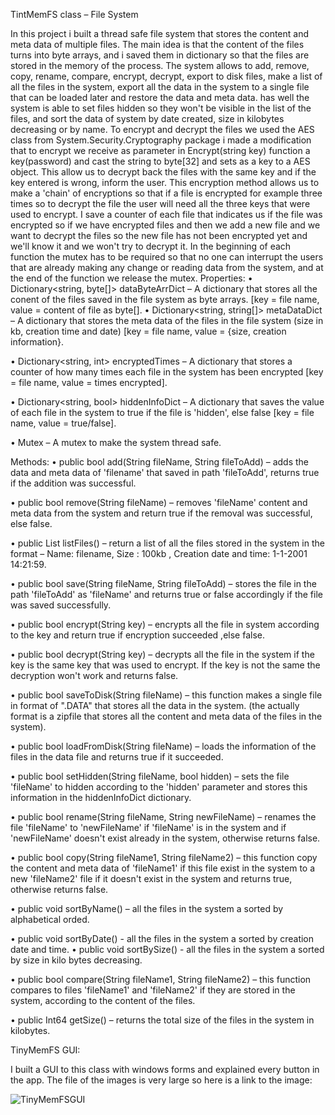 TintMemFS class – File System

In this project i built a thread safe file system that stores the content and meta data of multiple files. The main idea is that the content of the files turns into byte arrays, and i saved them in dictionary so that the files are stored in the memory of the process. The system allows to add, remove, copy, rename, compare, encrypt, decrypt, export to disk files, make a list of all the files in the system, export all the data in the system to a single file that can be loaded later and restore the data and meta data. has well the system is able to set files hidden so they won't be visible in the list of the files, and sort the data of system by date created, size in kilobytes decreasing or by name. To encrypt and decrypt the files we used the AES class from System.Security.Cryptography package i made a modification that to encrypt we receive as parameter in Encrypt(string key) function a key(password) and cast the string to byte[32] and sets as a key to a AES object. This allow us to decrypt back the files with the same key and if the key entered is wrong, inform the user. This encryption method allows us to make a 'chain' of encryptions so that if a file is encrypted for example three times so to decrypt the file the user will need all the three keys that were used to encrypt. I save a counter of each file that indicates us if the file was encrypted so if we have encrypted files and then we add a new file and we want to decrypt the files so the new file has not been encrypted yet and we'll know it and we won't try to decrypt it. In the beginning of each function the mutex has to be required so that no one can interrupt the users that are already making any change or reading data from the system, and at the end of the function we release the mutex.
Properties:
•	Dictionary<string, byte[]> dataByteArrDict – A dictionary that stores all the conent of the files saved in the file system as byte arrays. [key = file name, value = content of file as byte[].
•	Dictionary<string, string[]> metaDataDict – A dictionary that stores the meta data of the files in the file system (size in kb, creation time and date) [key = file name, value = {size, creation information}.

•	Dictionary<string, int> encryptedTimes – A dictionary that stores a counter of how many times each file in the system has been encrypted [key = file name, value = times encrypted].
 
•	Dictionary<string, bool> hiddenInfoDict – A dictionary that saves the value of each file in the system to true if the file is 'hidden', else false [key = file name, value = true/false].

•	Mutex – A mutex to make the system thread safe.


Methods:
•	public bool add(String fileName, String fileToAdd) – adds the data and meta data of 'filename' that saved in path 'fileToAdd', returns true if the addition was successful.

•	public bool remove(String fileName) – removes 'fileName' content and meta data from the system and return true if the removal was successful, else false.

•	public List<String> listFiles() – return a list of all the files stored in the system in the format – Name: filename, Size : 100kb , Creation date and time: 1-1-2001 14:21:59.

•	public bool save(String fileName, String fileToAdd) – stores the file in the path 'fileToAdd' as 'fileName' and returns true or false accordingly if the file was saved successfully.

•	public bool encrypt(String key) – encrypts all the file in system according to the key and return true if encryption succeeded ,else false.

•	public bool decrypt(String key) – decrypts all the file in the system if the key is the same key that was used to encrypt. If the key is not the same the decryption won't work and returns false.

•	public bool saveToDisk(String fileName) – this function makes a single file in format of ".DATA" that stores all the data in the system. (the actually format is a zipfile that stores all the content and meta data of the files in the system).

•	public bool loadFromDisk(String fileName) – loads the information of the files in the data file and returns true if it succeeded.

•	public bool setHidden(String fileName, bool hidden) – sets the file 'fileName' to hidden according to the 'hidden' parameter and stores this information in the hiddenInfoDict dictionary.

•	public bool rename(String fileName, String newFileName) – renames the file 'fileName' to 'newFileName' if 'fileName' is in the system and if 'newFileName' doesn't exist already in the system, otherwise returns false.

•	public bool copy(String fileName1, String fileName2) – this function copy the content and meta data of 'fileName1' if this file exist in the system to a new 'fileName2' file if it doesn't exist in the system and returns true, otherwise returns false.

•	public void sortByName() – all the files in the system a sorted by alphabetical orded. 

•	public void sortByDate() - all the files in the system a sorted by creation date and time. 
•	public void sortBySize() - all the files in the system a sorted by size in kilo bytes decreasing. 

•	public bool compare(String fileName1, String fileName2) – this function compares to files 'fileName1' and 'fileName2' if they are stored in the system, according to the content of the files.

•	public Int64 getSize() – returns the total size of the files in the system in kilobytes.

TinyMemFS GUI: 

I built a GUI to this class with windows forms and explained every button in the app. The 
file of the images is very large so here is a link to the image: 

![TinyMemFSGUI](https://user-images.githubusercontent.com/101277239/176740023-5f08c155-3acd-4b36-ab8c-588d66d0d01c.jpg)

